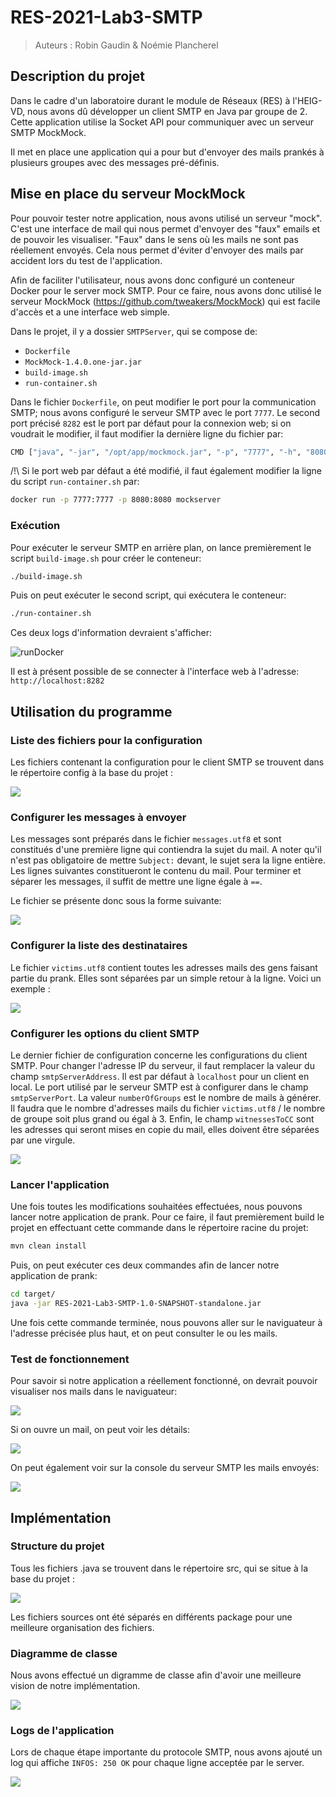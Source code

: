 # RES-2021-Lab3-SMTP

> Auteurs : Robin Gaudin & Noémie Plancherel

## Description du projet

Dans le cadre d'un laboratoire durant le module de Réseaux (RES) à l'HEIG-VD, nous avons dû développer un client SMTP en Java par groupe de 2. Cette application utilise la Socket API pour communiquer avec un serveur SMTP MockMock.

Il met en place une application qui a pour but d'envoyer des mails prankés à plusieurs groupes avec des messages pré-définis. 

## Mise en place du serveur MockMock

Pour pouvoir tester notre application, nous avons utilisé un serveur "mock". C'est une interface de mail qui nous permet d'envoyer des "faux" emails et de pouvoir les visualiser. "Faux" dans le sens où les mails ne sont pas réellement envoyés. Cela nous permet d'éviter d'envoyer des mails par accident lors du test de l'application.

Afin de faciliter l'utilisateur, nous avons donc configuré un conteneur Docker pour le server mock SMTP. Pour ce faire, nous avons donc utilisé le serveur MockMock (https://github.com/tweakers/MockMock) qui est facile d'accès et a une interface web simple. 

Dans le projet, il y a dossier `SMTPServer`, qui se compose de:

- `Dockerfile`
- `MockMock-1.4.0.one-jar.jar`
- `build-image.sh`
- `run-container.sh`

Dans le fichier `Dockerfile`, on peut modifier le port pour la communication SMTP; nous avons configuré le serveur SMTP avec le port `7777`. Le second port précisé `8282` est le port par défaut pour la connexion web; si on voudrait le modifier, il faut modifier la dernière ligne du fichier par:

````bash
CMD ["java", "-jar", "/opt/app/mockmock.jar", "-p", "7777", "-h", "8080"]
````

/!\ Si le port web par défaut a été modifié, il faut également modifier la ligne du script `run-container.sh` par:

````bash
docker run -p 7777:7777 -p 8080:8080 mockserver
````

### Exécution

Pour exécuter le serveur SMTP en arrière plan, on lance premièrement le script `build-image.sh` pour créer le conteneur:

````bash
./build-image.sh
````

Puis on peut exécuter le second script, qui exécutera le conteneur:

````bash
./run-container.sh
````

Ces deux logs d'information devraient s'afficher:

![runDocker](figures/runDocker.png)

Il est à présent possible de se connecter à l'interface web à l'adresse: `http://localhost:8282`

## Utilisation du programme

### Liste des fichiers pour la configuration

Les fichiers contenant la configuration pour le client SMTP se trouvent dans le répertoire config à la base du projet :

![](figures/dossierConfig.png)

### Configurer les messages à envoyer

Les messages sont préparés dans le fichier `messages.utf8` et sont constitués d'une première ligne qui contiendra la sujet du mail. A noter qu'il n'est pas obligatoire de mettre `Subject:` devant, le sujet sera la ligne entière. Les lignes suivantes constitueront le contenu du mail. Pour terminer et séparer les messages, il suffit de mettre une ligne égale à `==`. 

Le fichier se présente donc sous la forme suivante:

![](figures/messages.png)

### Configurer la liste des destinataires

Le fichier `victims.utf8` contient toutes les adresses mails des gens faisant partie du prank. Elles sont séparées par un simple retour à la ligne. Voici un exemple :

![](figures/victims.png)

### Configurer les options du client SMTP

Le dernier fichier de configuration concerne les configurations du client SMTP. Pour changer l'adresse IP du serveur, il faut remplacer la valeur du champ `smtpServerAddress`. Il est par défaut à `localhost` pour un client en local. Le port utilisé par le serveur SMTP est à configurer dans le champ `smtpServerPort`. La valeur `numberOfGroups` est le nombre de mails à générer. Il faudra que le nombre d'adresses mails du fichier `victims.utf8` / le nombre de groupe soit plus grand ou égal à 3. Enfin, le champ `witnessesToCC` sont les adresses qui seront mises en copie du mail, elles doivent être séparées par une virgule.

![](figures/configProperties.png)

### Lancer l'application

Une fois toutes les modifications souhaitées effectuées, nous pouvons lancer notre application de prank. Pour ce faire, il faut premièrement build le projet en effectuant cette commande dans le répertoire racine du projet:

````bash
mvn clean install
````

Puis, on peut exécuter ces deux commandes afin de lancer notre application de prank:

````bash
cd target/
java -jar RES-2021-Lab3-SMTP-1.0-SNAPSHOT-standalone.jar
````

Une fois cette commande terminée, nous pouvons aller sur le naviguateur à l'adresse précisée plus haut, et on peut consulter le ou les mails.

### Test de fonctionnement

Pour savoir si notre application a réellement fonctionné, on devrait pouvoir visualiser nos mails dans le naviguateur:

![](figures/email_example.png)

Si on ouvre un mail, on peut voir les détails:

![](figures/inside_mail.png)

On peut également voir sur la console du serveur SMTP les mails envoyés:

![](figures/log_serveur.png)

## Implémentation

### Structure du projet

Tous les fichiers .java se trouvent dans le répertoire src, qui se situe à la base du projet :

![](figures/dossierSrc.png)

Les fichiers sources ont été séparés en différents package pour une meilleure organisation des fichiers.

### Diagramme de classe

Nous avons effectué un digramme de classe afin d'avoir une meilleure vision de notre implémentation. 

![](figures/diagrammeDeClasse.png)

### Logs de l'application

Lors de chaque étape importante du protocole SMTP, nous avons ajouté un log qui affiche `INFOS: 250 OK` pour chaque ligne acceptée par le server.

![](figures/log_appli.png)